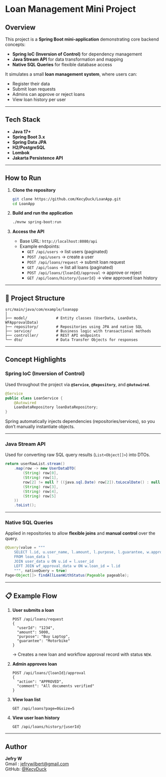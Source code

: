 # Loan Management Mini Project

## Overview
This project is a **Spring Boot mini-application** demonstrating core backend concepts:
- **Spring IoC (Inversion of Control)** for dependency management  
- **Java Stream API** for data transformation and mapping  
- **Native SQL Queries** for flexible database access  

It simulates a small **loan management system**, where users can:
- Register their data  
- Submit loan requests  
- Admins can approve or reject loans  
- View loan history per user  

---

## Tech Stack
- **Java 17+**  
- **Spring Boot 3.x**  
- **Spring Data JPA**  
- **H2/PostgreSQL**  
- **Lombok**  
- **Jakarta Persistence API**

---

## How to Run

1. **Clone the repository**
   ```bash
   git clone https://github.com/KecyDuck/LoanApp.git
   cd LoanApp
   ```

2. **Build and run the application**
   ```bash
   ./mvnw spring-boot:run
   ```

3. **Access the API**
   - Base URL: `http://localhost:8080/api`
   - Example endpoints:
     - `GET /api/users` → list users (paginated)
     - `POST /api/users` → create a user  
     - `POST /api/loans/request` → submit loan request  
     - `GET /api/loans` → list all loans (paginated)  
     - `POST /api/loans/{loanId}/approval` → approve or reject  
     - `GET /api/loans/history/{userId}` → view approved loan history  

---

## 🧩 Project Structure

```
src/main/java/com/example/loanapp
│
├── model/             # Entity classes (UserData, LoanData, WFApprovalData)
├── repository/        # Repositories using JPA and native SQL
├── service/           # Business logic with transactional methods
├── controller/        # REST API endpoints
└── dto/               # Data Transfer Objects for responses
```

---

## Concept Highlights

### Spring IoC (Inversion of Control)
Used throughout the project via **`@Service`**, **`@Repository`**, and **`@Autowired`**.

```java
@Service
public class LoanService {
    @Autowired
    LoanDataRepository loanDataRepository;
}
```

Spring automatically injects dependencies (repositories/services), so you don’t manually instantiate objects.

---

### Java Stream API
Used for converting raw SQL query results (`List<Object[]>`) into DTOs.

```java
return userRawList.stream()
    .map(row -> new UserDataDTO(
        (String) row[0],
        (String) row[1],
        row[2] != null ? ((java.sql.Date) row[2]).toLocalDate() : null,
        (String) row[3],
        (String) row[4],
        (String) row[5]
    ))
    .toList();
```

---

### Native SQL Queries
Applied in repositories to allow **flexible joins** and **manual control** over the query.

```java
@Query(value = """
    SELECT l.id, u.user_name, l.amount, l.purpose, l.guarantee, w.approver_name, w.status
    FROM loan_data l
    JOIN user_data u ON u.id = l.user_id
    LEFT JOIN wf_approval_data w ON w.loan_id = l.id
    """, nativeQuery = true)
Page<Object[]> findAllLoanWithStatus(Pageable pageable);
```

---

## 📋 Example Flow

1. **User submits a loan**
   ```
   POST /api/loans/request
   {
     "userId": "1234",
     "amount": 5000,
     "purpose": "Buy Laptop",
     "guarantee": "Motorbike"
   }
   ```
   → Creates a new loan and workflow approval record with status `NEW`.

2. **Admin approves loan**
   ```
   POST /api/loans/{loanId}/approval
   {
     "action": "APPROVED",
     "comment": "All documents verified"
   }
   ```

3. **View loan list**
   ```
   GET /api/loans?page=0&size=5
   ```

4. **View user loan history**
   ```
   GET /api/loans/history/{userId}
   ```

---

## Author
**Jefry W**  
Gmail : jefrywilbert@gmail.com  
GitHub: [@KecyDuck](https://github.com/KecyDuck)
